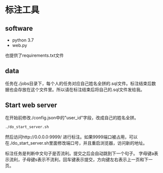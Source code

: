 
# 标注工具

## software

* python 3.7
* web.py

也提供了requirements.txt文件

## data
任务在./jobs目录下，每个人的任务对应自己姓名全拼的.sql文件。标注结束后数据也会存放在这个文件里。所以请在标注结束后将自己的.sql文件发给我。

## Start web server
在开始前修改./config.json中的"user_id"字段，改成自己的姓名全拼。

```bash
./do_start_server.sh 
```
然后访问http://0.0.0.0:9999/ 进行标注。如果9999端口被占用，可以在./do_start_server.sh里面修改端口号，并且重启浏览器，访问新的地址。

标注任务是判断中文句子是否流利。提交之后会自动跳到下一个句子。
字母键a表示流利，子母键s表示不流利，回车键表示提交，方向键左右表示上一页和下一页。
